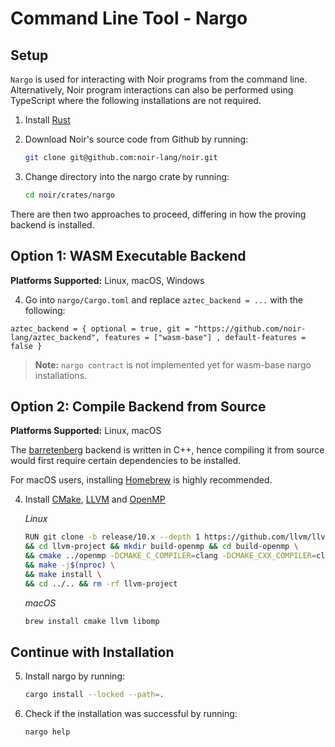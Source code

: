 # Command Line Tool - Nargo

## Setup

`Nargo` is used for interacting with Noir programs from the command line. Alternatively, Noir program interactions can also be performed using TypeScript where the following installations are not required.

1. Install [Rust](https://www.rust-lang.org/tools/install)

2. Download Noir's source code from Github by running:

   ```bash
   git clone git@github.com:noir-lang/noir.git
   ```

3. Change directory into the nargo crate by running:

   ```bash
   cd noir/crates/nargo
   ```

There are then two approaches to proceed, differing in how the proving backend is installed.

## Option 1: WASM Executable Backend

**Platforms Supported:** Linux, macOS, Windows

4. Go into `nargo/Cargo.toml` and replace `aztec_backend = ...` with the following:

```
aztec_backend = { optional = true, git = "https://github.com/noir-lang/aztec_backend", features = ["wasm-base"] , default-features = false }
```

> **Note:** `nargo contract` is not implemented yet for wasm-base nargo installations.

## Option 2: Compile Backend from Source

**Platforms Supported:** Linux, macOS

The [barretenberg] backend is written in C++, hence compiling it from source would first require certain dependencies to be installed.

For macOS users, installing [Homebrew] is highly recommended.

4. Install [CMake], [LLVM] and [OpenMP]

   _Linux_

   ```bash
   RUN git clone -b release/10.x --depth 1 https://github.com/llvm/llvm-project.git \
   && cd llvm-project && mkdir build-openmp && cd build-openmp \
   && cmake ../openmp -DCMAKE_C_COMPILER=clang -DCMAKE_CXX_COMPILER=clang++ -DLIBOMP_ENABLE_SHARED=OFF \
   && make -j$(nproc) \
   && make install \
   && cd ../.. && rm -rf llvm-project
   ```

   _macOS_

   ```bash
   brew install cmake llvm libomp
   ```

[barretenberg]: https://github.com/AztecProtocol/aztec-connect/tree/master/barretenberg
[homebrew]: https://brew.sh/
[cmake]: https://cmake.org/install/
[llvm]: https://llvm.org/docs/GettingStarted.html
[openmp]: https://openmp.llvm.org/

## Continue with Installation

5. Install nargo by running:

   ```bash
   cargo install --locked --path=.
   ```

6. Check if the installation was successful by running:

   ```bash
   nargo help
   ```

